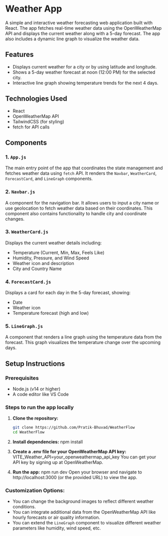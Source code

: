 # Weather App

A simple and interactive weather forecasting web application built with React. The app fetches real-time weather data using the OpenWeatherMap API and displays the current weather along with a 5-day forecast. The app also includes a dynamic line graph to visualize the weather data.

## Features
- Displays current weather for a city or by using latitude and longitude.
- Shows a 5-day weather forecast at noon (12:00 PM) for the selected city.
- Interactive line graph showing temperature trends for the next 4 days.

## Technologies Used
- React
- OpenWeatherMap API
- TailwindCSS (for styling)
- fetch for API calls

## Components

### 1. `App.js`
The main entry point of the app that coordinates the state management and fetches weather data using `fetch` API. It renders the `Navbar`, `WeatherCard`, `ForecastCard`, and `LineGraph` components.

### 2. `Navbar.js`
A component for the navigation bar. It allows users to input a city name or use geolocation to fetch weather data based on their coordinates. This component also contains functionality to handle city and coordinate changes.

### 3. `WeatherCard.js`
Displays the current weather details including:
- Temperature (Current, Min, Max, Feels Like)
- Humidity, Pressure, and Wind Speed
- Weather icon and description
- City and Country Name

### 4. `ForecastCard.js`
Displays a card for each day in the 5-day forecast, showing:
- Date
- Weather icon
- Temperature forecast (high and low)

### 5. `LineGraph.js`
A component that renders a line graph using the temperature data from the forecast. This graph visualizes the temperature change over the upcoming days.

## Setup Instructions

### Prerequisites
- Node.js (v14 or higher)
- A code editor like VS Code

### Steps to run the app locally

1. **Clone the repository:**

   ```bash
   git clone https://github.com/Pratik-Bhuvad/WeatherFlow
   cd WeatherFlow
2. **Install dependencies:**
    npm install
3. **Create a .env file for your OpenWeatherMap API key:**
    VITE_Weather_API=your_openweathermap_api_key
    You can get your API key by signing up at OpenWeatherMap.
4. **Run the app:**
    npm run dev
    Open your browser and navigate to http://localhost:3000 (or the provided URL) to view the app.


### Customization Options:
- You can change the background images to reflect different weather conditions.
- You can integrate additional data from the OpenWeatherMap API like hourly forecasts or air quality information.
- You can extend the `LineGraph` component to visualize different weather parameters like humidity, wind speed, etc.
